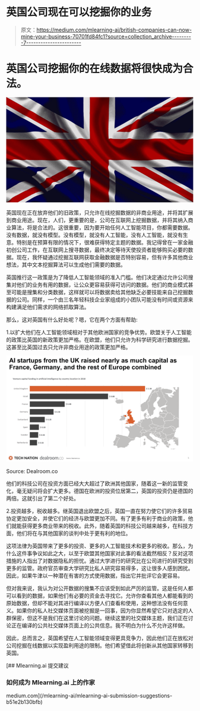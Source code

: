 # 英国公司现在可以挖掘你的业务

> 原文：<https://medium.com/mlearning-ai/british-companies-can-now-mine-your-business-70701fd84fc1?source=collection_archive---------7----------------------->

# 英国公司挖掘你的在线数据将很快成为合法。

![](img/81947f868cafe111d100db3632f9a249.png)

英国现在正在放弃他们的旧政策，只允许在线挖掘数据的非商业用途，并将其扩展到商业用途。现在，人们，更重要的是，公司在互联网上挖掘数据，并将其纳入商业算法，将是合法的。这很重要，因为要开始任何人工智能项目，你都需要数据。没有数据，就没有模型。没有模型，就没有人工智能，没有人工智能，就没有生意。特别是在预算有限的情况下，很难获得特定主题的数据。我记得曾在一家金融初创公司工作，在互联网上搜寻数据，最终决定等待天使投资者能够购买必要的数据。现在，我怀疑通过挖掘互联网获取金融数据是否特别容易，但有许多其他商业想法，其中文本挖掘算法可以生成他们需要的数据。

英国推行这一政策是为了降低人工智能领域的准入门槛。他们决定通过允许公司搜集对他们的业务有用的数据，让公众更容易获得可访问的数据。他们的商业模式甚至可能是搜集和分类数据，这样就可以将数据卖给其他缺乏必要技能来自己挖掘数据的公司。同样，一个由三名年轻科技企业家组成的小团队可能没有时间或资源来构建满足他们需求的网络抓取算法。

那么，这对英国有什么好处呢？嗯，它在两个方面有帮助:

1.以扩大他们在人工智能领域相对于其他欧洲国家的竞争优势。欧盟关于人工智能的政策比英国的新政策更加严格。在欧盟，他们只允许为科学研究进行数据挖掘。这甚至比英国过去只允许非商业用途的政策更加严格。

![](img/1dd07e37513f0e959e683f5926f49619.png)

Source: Dealroom.co

他们的科技公司在投资方面已经大大超过了欧洲其他国家，随着这一新的监管变化，毫无疑问将会扩大更多。德国在欧洲的投资位居第二，英国的投资仍是德国的两倍。这就引出了第二个好处。

2.投资越多，税收越多。继英国退出欧盟之后，英国一直在努力使它们的许多贸易协定更加安全，并使它们的经济与欧盟更加不同。有了更多有利于商业的政策，他们就能获得更多商业带来的税收。此外，随着英国的科技公司越来越多，在科技方面，他们将在与其他国家的谈判中处于更有利的地位。

这项法律为英国带来了更多的投资、更多的人工智能技术和更多的税收。那么，为什么这件事争议如此之大，以至于欧盟其他国家对此事的看法截然相反？反对这项措施的人指出了对数据隐私的担忧。通过大学进行的研究比在公司进行的研究受到更多的监管。政府官员审查大学研究比私人研究容易得多，这让很多人感到困扰。因此，如果牛津以一种潜在有害的方式使用数据，指出它并批评它会更容易。

但对我来说，我认为对公开数据的搜集不应该受到如此严厉的监管。这是任何人都可以看到的数据，如果他们有必要的资金去寻找它。允许你查看其他人都能看到的原始数据，但却不能对其进行编译以方便人们查看和使用，这种想法没有任何意义。如果你的私人社交媒体页面被挖掘是一回事，因为你显然希望它只对选定的人群保密，但这不是我们在这里讨论的问题。继续这里的社交媒体主题，我们正在讨论正在编译的公共社交媒体页面上的公共信息。我不明白为什么不允许这样做。

因此，总而言之，英国希望在人工智能领域变得更具竞争力，因此他们正在放松对公司挖掘在线数据以实现盈利用途的限制。他们希望借此将创新从其他国家转移到英国。

[](/mlearning-ai/mlearning-ai-submission-suggestions-b51e2b130bfb) [## Mlearning.ai 提交建议

### 如何成为 Mlearning.ai 上的作家

medium.com](/mlearning-ai/mlearning-ai-submission-suggestions-b51e2b130bfb)